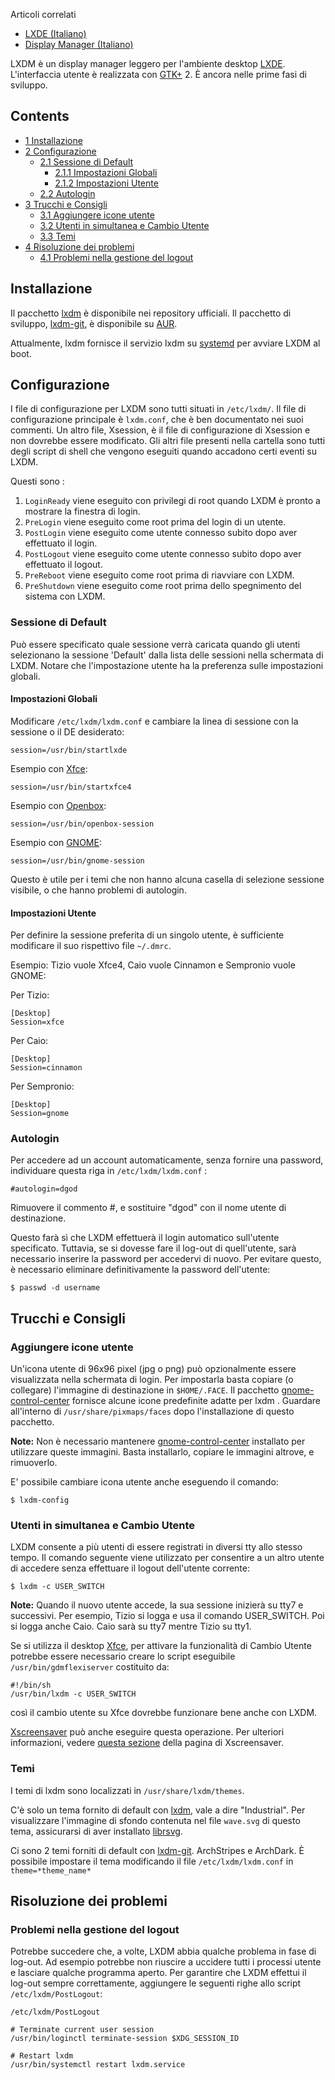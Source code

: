 Articoli correlati

*   [LXDE (Italiano)](/index.php/LXDE_(Italiano) "LXDE (Italiano)")
*   [Display Manager (Italiano)](/index.php/Display_Manager_(Italiano) "Display Manager (Italiano)")

LXDM è un display manager leggero per l'ambiente desktop [LXDE](/index.php/LXDE_(Italiano) "LXDE (Italiano)"). L'interfaccia utente è realizzata con [GTK+](/index.php/GTK%2B_(Italiano) "GTK+ (Italiano)") 2\. È ancora nelle prime fasi di sviluppo.

## Contents

*   [1 Installazione](#Installazione)
*   [2 Configurazione](#Configurazione)
    *   [2.1 Sessione di Default](#Sessione_di_Default)
        *   [2.1.1 Impostazioni Globali](#Impostazioni_Globali)
        *   [2.1.2 Impostazioni Utente](#Impostazioni_Utente)
    *   [2.2 Autologin](#Autologin)
*   [3 Trucchi e Consigli](#Trucchi_e_Consigli)
    *   [3.1 Aggiungere icone utente](#Aggiungere_icone_utente)
    *   [3.2 Utenti in simultanea e Cambio Utente](#Utenti_in_simultanea_e_Cambio_Utente)
    *   [3.3 Temi](#Temi)
*   [4 Risoluzione dei problemi](#Risoluzione_dei_problemi)
    *   [4.1 Problemi nella gestione del logout](#Problemi_nella_gestione_del_logout)

## Installazione

Il pacchetto [lxdm](https://www.archlinux.org/packages/?name=lxdm) è disponibile nei repository ufficiali. Il pacchetto di sviluppo, [lxdm-git](https://aur.archlinux.org/packages/lxdm-git/), è disponibile su [AUR](/index.php/Arch_User_Repository_(Italiano) "Arch User Repository (Italiano)").

Attualmente, lxdm fornisce il servizio lxdm su [systemd](/index.php/Systemd_(Italiano) "Systemd (Italiano)") per avviare LXDM al boot.

## Configurazione

I file di configurazione per LXDM sono tutti situati in `/etc/lxdm/`. Il file di configurazione principale è `lxdm.conf`, che è ben documentato nei suoi commenti. Un altro file, Xsession, è il file di configurazione di Xsession e non dovrebbe essere modificato. Gli altri file presenti nella cartella sono tutti degli script di shell che vengono eseguiti quando accadono certi eventi su LXDM.

Questi sono :

1.  `LoginReady` viene eseguito con privilegi di root quando LXDM è pronto a mostrare la finestra di login.
2.  `PreLogin` viene eseguito come root prima del login di un utente.
3.  `PostLogin` viene eseguito come utente connesso subito dopo aver effettuato il login.
4.  `PostLogout` viene eseguito come utente connesso subito dopo aver effettuato il logout.
5.  `PreReboot` viene eseguito come root prima di riavviare con LXDM.
6.  `PreShutdown` viene eseguito come root prima dello spegnimento del sistema con LXDM.

### Sessione di Default

Può essere specificato quale sessione verrà caricata quando gli utenti selezionano la sessione 'Default' dalla lista delle sessioni nella schermata di LXDM. Notare che l'impostazione utente ha la preferenza sulle impostazioni globali.

#### Impostazioni Globali

Modificare `/etc/lxdm/lxdm.conf` e cambiare la linea di sessione con la sessione o il DE desiderato:

 `session=/usr/bin/startlxde` 

Esempio con [Xfce](/index.php/Xfce_(Italiano) "Xfce (Italiano)"):

 `session=/usr/bin/startxfce4` 

Esempio con [Openbox](/index.php/Openbox_(Italiano) "Openbox (Italiano)"):

 `session=/usr/bin/openbox-session` 

Esempio con [GNOME](/index.php/GNOME_(Italiano) "GNOME (Italiano)"):

 `session=/usr/bin/gnome-session` 

Questo è utile per i temi che non hanno alcuna casella di selezione sessione visibile, o che hanno problemi di autologin.

#### Impostazioni Utente

Per definire la sessione preferita di un singolo utente, è sufficiente modificare il suo rispettivo file `~/.dmrc`.

Esempio: Tizio vuole Xfce4, Caio vuole Cinnamon e Sempronio vuole GNOME:

Per Tizio:

```
[Desktop]
Session=xfce

```

Per Caio:

```
[Desktop]
Session=cinnamon

```

Per Sempronio:

```
[Desktop]
Session=gnome

```

### Autologin

Per accedere ad un account automaticamente, senza fornire una password, individuare questa riga in `/etc/lxdm/lxdm.conf` :

```
#autologin=dgod

```

Rimuovere il commento #, e sostituire "dgod" con il nome utente di destinazione.

Questo farà sì che LXDM effettuerà il login automatico sull'utente specificato. Tuttavia, se si dovesse fare il log-out di quell'utente, sarà necessario inserire la password per accedervi di nuovo. Per evitare questo, è necessario eliminare definitivamente la password dell'utente:

```
$ passwd -d username

```

## Trucchi e Consigli

### Aggiungere icone utente

Un'icona utente di 96x96 pixel (jpg o png) può opzionalmente essere visualizzata nella schermata di login. Per impostarla basta copiare (o collegare) l'immagine di destinazione in `$HOME/.FACE`. Il pacchetto [gnome-control-center](https://www.archlinux.org/packages/?name=gnome-control-center) fornisce alcune icone predefinite adatte per lxdm . Guardare all'interno di `/usr/share/pixmaps/faces` dopo l'installazione di questo pacchetto.

**Note:** Non è necessario mantenere [gnome-control-center](https://www.archlinux.org/packages/?name=gnome-control-center) installato per utilizzare queste immagini. Basta installarlo, copiare le immagini altrove, e rimuoverlo.

E' possibile cambiare icona utente anche eseguendo il comando:

```
$ lxdm-config

```

### Utenti in simultanea e Cambio Utente

LXDM consente a più utenti di essere registrati in diversi tty allo stesso tempo. Il comando seguente viene utilizzato per consentire a un altro utente di accedere senza effettuare il logout dell'utente corrente:

```
$ lxdm -c USER_SWITCH

```

**Note:** Quando il nuovo utente accede, la sua sessione inizierà su tty7 e successivi. Per esempio, Tizio si logga e usa il comando USER_SWITCH. Poi si logga anche Caio. Caio sarà su tty7 mentre Tizio su tty1.

Se si utilizza il desktop [Xfce](/index.php/Xfce_(Italiano) "Xfce (Italiano)"), per attivare la funzionalità di Cambio Utente potrebbe essere necessario creare lo script eseguibile `/usr/bin/gdmflexiserver` costituito da:

```
#!/bin/sh
/usr/bin/lxdm -c USER_SWITCH

```

così il cambio utente su Xfce dovrebbe funzionare bene anche con LXDM.

[Xscreensaver](/index.php/XScreenSaver_(Italiano) "XScreenSaver (Italiano)") può anche eseguire questa operazione. Per ulteriori informazioni, vedere [questa sezione](/index.php/XScreenSaver_(Italiano)#LXDM "XScreenSaver (Italiano)") della pagina di Xscreensaver.

### Temi

I temi di lxdm sono localizzati in `/usr/share/lxdm/themes`.

C'è solo un tema fornito di default con [lxdm](https://www.archlinux.org/packages/?name=lxdm), vale a dire "Industrial". Per visualizzare l'immagine di sfondo contenuta nel file `wave.svg` di questo tema, assicurarsi di aver installato [librsvg](https://www.archlinux.org/packages/?name=librsvg).

Ci sono 2 temi forniti di default con [lxdm-git](https://aur.archlinux.org/packages/lxdm-git/). ArchStripes e ArchDark. È possibile impostare il tema modificando il file `/etc/lxdm/lxdm.conf` in `theme=*theme_name*`

## Risoluzione dei problemi

### Problemi nella gestione del logout

Potrebbe succedere che, a volte, LXDM abbia qualche problema in fase di log-out. Ad esempio potrebbe non riuscire a uccidere tutti i processi utente e lasciare qualche programma aperto. Per garantire che LXDM effettui il log-out sempre correttamente, aggiungere le seguenti righe allo script `/etc/lxdm/PostLogout`:

 `/etc/lxdm/PostLogout` 
```
# Terminate current user session
/usr/bin/loginctl terminate-session $XDG_SESSION_ID

# Restart lxdm
/usr/bin/systemctl restart lxdm.service

```